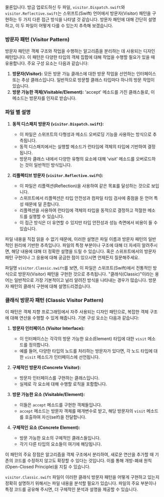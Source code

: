 물론입니다. 방금 업로드하신 두 파일, `visitor.Dispatch.swift`와 `visitor.Reflective.swift`는 스위프트(Swift) 언어에서 방문자(Visitor) 패턴을 구현하는 두 가지 다른 접근 방식을 나타낼 것 같습니다. 방문자 패턴에 대해 간단히 설명하고, 이 두 파일이 어떻게 다를 수 있는지 추측해 보겠습니다.

### 방문자 패턴 (Visitor Pattern)

방문자 패턴은 객체 구조와 작업을 수행하는 알고리즘을 분리하는 데 사용되는 디자인 패턴입니다. 이 패턴은 다양한 타입의 객체 집합에 대해 작업을 수행할 필요가 있을 때 유용합니다. 주요 구성 요소는 다음과 같습니다:

1. **방문자(Visitor):** 모든 방문 가능 클래스에 대한 방문 작업을 선언하는 인터페이스 또는 추상 클래스입니다. 일반적으로 방문할 클래스 타입마다 하나의 방문 작업이 있습니다.
2. **방문 가능한 객체(Visitable/Element):** 'accept' 메소드를 가진 클래스들로, 이 메소드는 방문자를 인자로 받습니다.

### 파일 별 설명

1. **동적 디스패치 방문자 (`visitor.Dispatch.swift`):**
    
    - 이 파일은 스위프트의 다형성과 메소드 오버로딩 기능을 사용하는 방식으로 추측됩니다.
    - 동적 디스패치에서는 실행할 메소드가 런타임에 객체의 타입에 기반하여 결정됩니다.
    - 방문자 클래스 내에서 다양한 유형의 요소에 대해 'visit' 메소드를 오버로드하는 것이 일반적인 방식입니다.
2. **리플렉티브 방문자 (`visitor.Reflective.swift`):**
    
    - 이 파일은 리플렉션(Reflection)을 사용하여 같은 목표를 달성하는 것으로 보입니다.
    - 스위프트에서 리플렉션은 타입 안전성과 컴파일 타임 검사에 중점을 둔 언어 특성 때문에 덜 흔합니다.
    - 리플렉션을 사용하여 런타임에 객체의 타입을 동적으로 결정하고 적절한 메소드를 실행할 수 있습니다.
    - 이 접근 방식은 더 유연할 수 있지만 타입 안전성과 성능 측면에서 비용이 들 수 있습니다.

파일 내용을 직접 읽을 수 없기 때문에, 이러한 설명은 파일 이름과 방문자 패턴의 일반적인 원리에 기반한 추측입니다. 파일의 특정 부분이나 구조에 대해 더 자세히 알려주시면, 해당 내용에 대해 더 정확한 설명을 드릴 수 있습니다. 혹은 스위프트에서의 방문자 패턴 구현이나 그 응용에 대해 궁금한 점이 있으시면 언제든지 질문해주세요.

파일명 `visitor.Classic.swift`를 보면, 이 파일은 스위프트(Swift)에서 전통적인 방식으로 방문자(Visitor) 패턴을 구현한 것으로 추측됩니다. "클래식(Classic)"이라는 용어는 일반적으로 가장 기본적이고 널리 알려진 방식을 나타내는 경우가 많습니다. 방문자 패턴의 클래식 구현에 대해 설명드리겠습니다.

### 클래식 방문자 패턴 (Classic Visitor Pattern)

이 패턴은 객체 지향 프로그래밍에서 자주 사용되는 디자인 패턴으로, 복잡한 객체 구조에 대해 연산을 수행할 수 있게 해줍니다. 기본 구성 요소는 다음과 같습니다:

1. **방문자 인터페이스 (Visitor Interface):**
    
    - 이 인터페이스는 각각의 방문 가능한 요소(Element) 타입에 대한 `visit` 메소드를 정의합니다.
    - 예를 들어, 다양한 타입의 노드를 처리하는 방문자가 있다면, 각 노드 타입에 대한 `visit` 메소드가 인터페이스에 선언됩니다.
2. **구체적인 방문자 (Concrete Visitor):**
    
    - 방문자 인터페이스를 구현하는 클래스입니다.
    - 실제로 각 요소에 대해 수행할 로직을 포함합니다.
3. **방문 가능한 요소 (Visitable/Element):**
    
    - 이들은 `accept` 메소드를 구현한 객체들입니다.
    - `accept` 메소드는 방문자 객체를 매개변수로 받고, 해당 방문자의 `visit` 메소드를 호출하여 자신(self)을 전달합니다.
4. **구체적인 요소 (Concrete Element):**
    
    - 방문 가능한 요소의 구체적인 클래스들입니다.
    - 각기 다른 타입의 요소들이 여기에 해당됩니다.

이 패턴의 주요 장점은 알고리즘을 객체 구조에서 분리하여, 새로운 연산을 추가할 때 기존의 코드를 수정하지 않고도 확장할 수 있다는 것입니다. 이를 통해 개방-폐쇄 원칙(Open-Closed Principle)을 지킬 수 있습니다.

`visitor.Classic.swift` 파일이 이러한 클래식 방문자 패턴을 어떻게 구현하고 있는지 정확히 설명하기 위해서는 파일 내용을 분석할 필요가 있습니다. 파일의 주요 부분이나 특정 코드를 공유해 주시면, 더 구체적인 분석과 설명을 제공할 수 있습니다.